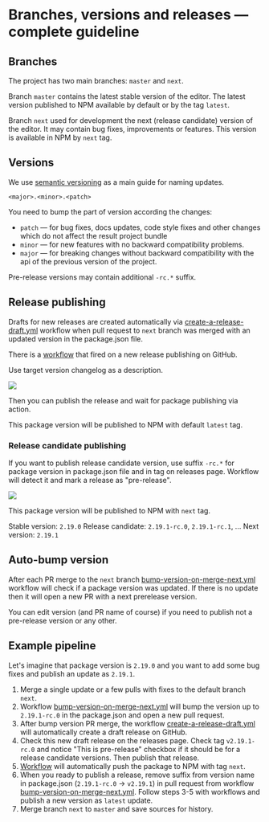 # Branches, versions and releases — complete guideline

## Branches

The project has two main branches: `master` and `next`.

Branch `master` contains the latest stable version of the editor.
The latest version published to NPM available by default or by the tag `latest`.

Branch `next` used for development the next (release candidate) version of the editor.
It may contain bug fixes, improvements or features. This version is available in NPM by `next` tag.

## Versions

We use [semantic versioning](https://semver.org) as a main guide for naming updates.

`<major>.<minor>.<patch>`

You need to bump the part of version according the changes:

- `patch` — for bug fixes, docs updates, code style fixes and other changes which do not affect the result project bundle
- `minor` — for new features with no backward compatibility problems.
- `major` — for breaking changes without backward compatibility with the api of the previous version of the project.

Pre-release versions may contain additional `-rc.*` suffix.

## Release publishing

Drafts for new releases are created automatically via [create-a-release-draft.yml](.github/workflows/create-a-release-draft.yml)
workflow when pull request to `next` branch was merged with an updated version in the package.json file.

There is a [workflow](.github/workflows/publish-package-to-npm.yml) that fired on a new release publishing on GitHub.

Use target version changelog as a description.

![](https://capella.pics/57267bab-f2f0-411b-a9d1-69abee6abab5.jpg)

Then you can publish the release and wait for package publishing via action.

This package version will be published to NPM with default `latest` tag.

### Release candidate publishing

If you want to publish release candidate version, use suffix `-rc.*` for package
version in package.json file and in tag on releases page. Workflow will detect it and mark a release as "pre-release".

![](https://capella.pics/796de9eb-bbe0-485c-bc8f-9a4cb76641b7.jpg)

This package version will be published to NPM with `next` tag.

Stable version: `2.19.0`
Release candidate: `2.19.1-rc.0`, `2.19.1-rc.1`, ...
Next version: `2.19.1`

## Auto-bump version

After each PR merge to the `next` branch [bump-version-on-merge-next.yml](.github/workflows/bump-version-on-merge-next.yml)
workflow will check if a package version was updated. If there is no update then it will open a new PR with a next
prerelease version.

You can edit version (and PR name of course) if you need to publish not a pre-release version or any other.

## Example pipeline

Let's imagine that package version is `2.19.0` and you want to add some bug fixes and publish an update as `2.19.1`.

1. Merge a single update or a few pulls with fixes to the default branch `next`.
2. Workflow [bump-version-on-merge-next.yml](.github/workflows/bump-version-on-merge-next.yml) will bump the version up
to `2.19.1-rc.0` in the package.json and open a new pull request.
3. After bump version PR merge, the workflow [create-a-release-draft.yml](.github/workflows/create-a-release-draft.yml)
will automatically create a draft release on GitHub.
4. Check this new draft release on the releases page. Check tag `v2.19.1-rc.0` and notice "This is pre-release" checkbox
if it should be for a release candidate versions. Then publish that release.
5. [Workflow](.github/workflows/publish-package-to-npm.yml) will automatically push the package to NPM with tag `next`.
6. When you ready to publish a release, remove suffix from version name in package.json (`2.19.1-rc.0` -> `v2.19.1`)
in pull request from workflow [bump-version-on-merge-next.yml](.github/workflows/bump-version-on-merge-next.yml).
Follow steps 3-5 with workflows and publish a new version as `latest` update.
7. Merge branch `next` to `master` and save sources for history.


